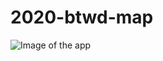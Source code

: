 # 2020-btwd-map
![Image of the app](https://github.com/WABA-Comms/2020-btwd-map/blob/master/img/app_screenshot.jpg)
